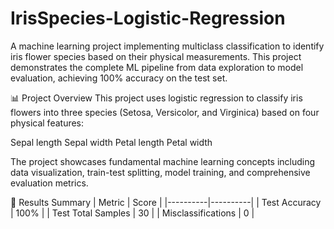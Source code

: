 # IrisSpecies-Logistic-Regression
A machine learning project implementing multiclass classification to identify iris flower species based on their physical measurements. This project demonstrates the complete ML pipeline from data exploration to model evaluation, achieving 100% accuracy on the test set.

📊 Project Overview
This project uses logistic regression to classify iris flowers into three species (Setosa, Versicolor, and Virginica) based on four physical features:

Sepal length
Sepal width
Petal length
Petal width

The project showcases fundamental machine learning concepts including data visualization, train-test splitting, model training, and comprehensive evaluation metrics.

🎯 Results Summary
| Metric | Score |
|----------|----------|
| Test Accuracy    | 100%     |
| Test Total Samples    | 30     |
| Misclassifications    | 0     |
